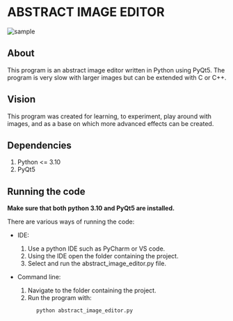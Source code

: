 
# ABSTRACT IMAGE EDITOR

![sample](https://user-images.githubusercontent.com/86565212/201484188-b0629da3-f7a3-40b3-a6b0-e88479566168.jpg)

## About

This program is an abstract image editor written in Python using PyQt5.
The program is very slow with larger images but can be extended with C or C++.

## Vision

This program was created for learning, to experiment, play around with images, and
as a base on which more advanced effects can be created.

## Dependencies

1. Python <= 3.10
2. PyQt5

## Running the code

**Make sure that both python 3.10 and PyQt5 are installed.**

There are various ways of running the code:

* IDE:
    1) Use a python IDE such as PyCharm or VS code.
    2) Using the IDE open the folder containing the project.
    2) Select and run the abstract_image_editor.py file.

* Command line:
    1) Navigate to the folder containing the project.
    2) Run the program with: 
  ~~~~
        python abstract_image_editor.py
  ~~~~
      

